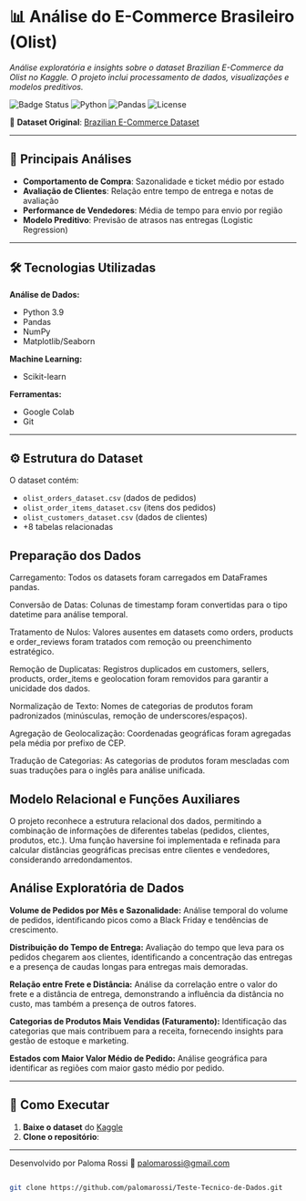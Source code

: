 # 📊 Análise do E-Commerce Brasileiro (Olist)

*Análise exploratória e insights sobre o dataset Brazilian E-Commerce da Olist no Kaggle. O projeto inclui processamento de dados, visualizações e modelos preditivos.*

![Badge Status](https://img.shields.io/badge/status-concluído-success)
![Python](https://img.shields.io/badge/python-3.9%2B-blue)
![Pandas](https://img.shields.io/badge/pandas-1.3+-orange)
![License](https://img.shields.io/badge/license-MIT-green)

🔗 **Dataset Original**: [Brazilian E-Commerce Dataset](https://www.kaggle.com/datasets/olistbr/brazilian-ecommerce)

---

## 🌟 Principais Análises
- **Comportamento de Compra**: Sazonalidade e ticket médio por estado
- **Avaliação de Clientes**: Relação entre tempo de entrega e notas de avaliação
- **Performance de Vendedores**: Média de tempo para envio por região
- **Modelo Preditivo**: Previsão de atrasos nas entregas (Logistic Regression)

---

## 🛠 Tecnologias Utilizadas
**Análise de Dados:**
- Python 3.9
- Pandas
- NumPy
- Matplotlib/Seaborn

**Machine Learning:**
- Scikit-learn

**Ferramentas:**
- Google Colab
- Git
---

## ⚙️ Estrutura do Dataset
O dataset contém:
- `olist_orders_dataset.csv` (dados de pedidos)
- `olist_order_items_dataset.csv` (itens dos pedidos)
- `olist_customers_dataset.csv` (dados de clientes)
- +8 tabelas relacionadas

## **Preparação dos Dados**

Carregamento: Todos os datasets foram carregados em DataFrames pandas.

Conversão de Datas: Colunas de timestamp foram convertidas para o tipo datetime para análise temporal.

Tratamento de Nulos: Valores ausentes em datasets como orders, products e order_reviews foram tratados com remoção ou preenchimento estratégico.

Remoção de Duplicatas: Registros duplicados em customers, sellers, products, order_items e geolocation foram removidos para garantir a unicidade dos dados.

Normalização de Texto: Nomes de categorias de produtos foram padronizados (minúsculas, remoção de underscores/espaços).

Agregação de Geolocalização: Coordenadas geográficas foram agregadas pela média por prefixo de CEP.

Tradução de Categorias: As categorias de produtos foram mescladas com suas traduções para o inglês para análise unificada.

## **Modelo Relacional e Funções Auxiliares**

O projeto reconhece a estrutura relacional dos dados, permitindo a combinação de informações de diferentes tabelas (pedidos, clientes, produtos, etc.). Uma função haversine foi implementada e refinada para calcular distâncias geográficas precisas entre clientes e vendedores, considerando arredondamentos.

## **Análise Exploratória de Dados**

**Volume de Pedidos por Mês e Sazonalidade:** Análise temporal do volume de pedidos, identificando picos como a Black Friday e tendências de crescimento.

**Distribuição do Tempo de Entrega:** Avaliação do tempo que leva para os pedidos chegarem aos clientes, identificando a concentração das entregas e a presença de caudas longas para entregas mais demoradas.

**Relação entre Frete e Distância:** Análise da correlação entre o valor do frete e a distância de entrega, demonstrando a influência da distância no custo, mas também a presença de outros fatores.

**Categorias de Produtos Mais Vendidas (Faturamento):** Identificação das categorias que mais contribuem para a receita, fornecendo insights para gestão de estoque e marketing.

**Estados com Maior Valor Médio de Pedido:** Análise geográfica para identificar as regiões com maior gasto médio por pedido.

---
## 🚀 Como Executar
1. **Baixe o dataset** do [Kaggle](https://www.kaggle.com/datasets/olistbr/brazilian-ecommerce)
2. **Clone o repositório**:

---
Desenvolvido por Paloma Rossi
📧 palomarossi@gmail.com 
```bash

git clone https://github.com/palomarossi/Teste-Tecnico-de-Dados.git


